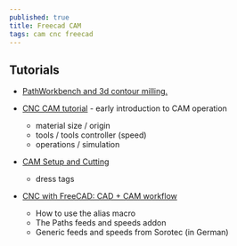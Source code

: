 ```yaml
---
published: true
title: Freecad CAM
tags: cam cnc freecad
---
```

## Tutorials
- [PathWorkbench and 3d contour milling.](https://www.youtube.com/watch?v=t0UUHAVWc90)

- [CNC CAM tutorial](https://www.youtube.com/watch?v=M99VshffvDY&list=LL&index=51) - early introduction to CAM operation
	- material size / origin
    - tools / tools controller (speed)
    - operations / simulation
- [CAM Setup and Cutting](https://www.youtube.com/watch?v=Aif-bTEMuWY&list=LL&index=49)
	- dress tags

- [CNC with FreeCAD: CAD + CAM workflow](https://www.youtube.com/watch?v=V5ZTPModuMI)
	- How to use the alias macro
    - The Paths feeds and speeds addon
    - Generic feeds and speeds from Sorotec (in German)
